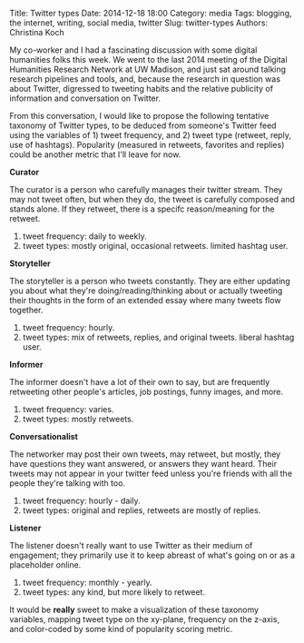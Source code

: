 Title: Twitter types
Date: 2014-12-18 18:00
Category: media
Tags: blogging, the internet, writing, social media, twitter
Slug: twitter-types
Authors: Christina Koch

My co-worker and I had a fascinating discussion with some digital humanities folks this week.  We went to the last 2014 meeting of the Digital Humanities Research Network at UW Madison, and just sat around talking research pipelines and tools, and, because the research in question was about Twitter, digressed to tweeting habits and the relative publicity of information and conversation on Twitter.  

From this conversation, I would like to propose the following tentative taxonomy of Twitter types, to be deduced from someone's Twitter feed using the variables of 1) tweet frequency, and 2) tweet type (retweet, reply, use of hashtags).  Popularity (measured in retweets, favorites and replies) could be another metric that I'll leave for now.  

**Curator**

The curator is a person who carefully manages their twitter stream.  They may not tweet often, but when they do, the tweet is carefully composed and stands alone.  If they retweet, there is a specifc reason/meaning for the retweet.  
1) tweet frequency: daily to weekly.
2) tweet types: mostly original, occasional retweets.  limited hashtag user. 

**Storyteller**

The storyteller is a person who tweets constantly.  They are either updating you about what they're doing/reading/thinking about or actually tweeting their thoughts in the form of an extended essay where many tweets flow together.  
1) tweet frequency: hourly.
2) tweet types: mix of retweets, replies, and original tweets.  liberal hashtag user.  

**Informer**

The informer doesn't have a lot of their own to say, but are frequently retweeting other people's articles, job postings, funny images, and more.  
1) tweet frequency: varies.
2) tweet types: mostly retweets.

**Conversationalist**

The networker may post their own tweets, may retweet, but mostly, they have questions they want answered, or answers they want heard.  Their tweets may not appear in your twitter feed unless you're friends with all the people they're talking with too.  
1) tweet frequency: hourly - daily.
2) tweet types: original and replies, retweets are mostly of replies.

**Listener**

The listener doesn't really want to use Twitter as their medium of engagement; they primarily use it to keep abreast of what's going on or as a placeholder online.  
1) tweet frequency: monthly - yearly.
2) tweet types: any kind, but more likely to retweet.  

It would be **really** sweet to make a visualization of these taxonomy variables, mapping tweet type on the xy-plane, frequency on the z-axis, and color-coded by some kind of popularity scoring metric.  